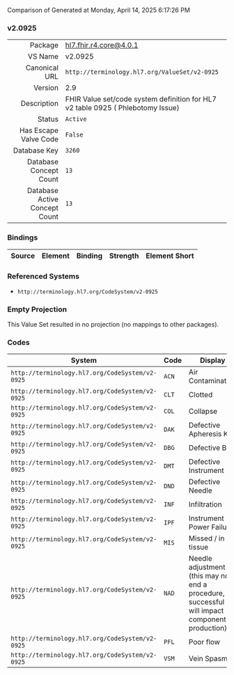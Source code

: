 Comparison of 
Generated at Monday, April 14, 2025 6:17:26 PM

### v2.0925

|      |     |
| ---: | --- |
| Package | hl7.fhir.r4.core@4.0.1 |
| VS Name | v2.0925 |
| Canonical URL | `http://terminology.hl7.org/ValueSet/v2-0925` |
| Version | 2.9 |
| Description | FHIR Value set/code system definition for HL7 v2 table 0925 ( Phlebotomy Issue) |
| Status | `Active` |
| Has Escape Valve Code | `False` |
| Database Key | `3260` |
| Database Concept Count | `13` |
| Database Active Concept Count | `13` |
### Bindings

| Source | Element | Binding | Strength | Element Short |
| ------ | ------- | ------- | -------- | ------------- |

### Referenced Systems

* `http://terminology.hl7.org/CodeSystem/v2-0925`
### Empty Projection

This Value Set resulted in no projection (no mappings to other packages).

### Codes

| System | Code | Display |
| ------ | ---- | ------- |
| `http://terminology.hl7.org/CodeSystem/v2-0925` | `ACN` | Air Contamination |
| `http://terminology.hl7.org/CodeSystem/v2-0925` | `CLT` | Clotted |
| `http://terminology.hl7.org/CodeSystem/v2-0925` | `COL` | Collapse |
| `http://terminology.hl7.org/CodeSystem/v2-0925` | `DAK` | Defective Apheresis Kit |
| `http://terminology.hl7.org/CodeSystem/v2-0925` | `DBG` | Defective Bag |
| `http://terminology.hl7.org/CodeSystem/v2-0925` | `DMT` | Defective Instrument |
| `http://terminology.hl7.org/CodeSystem/v2-0925` | `DND` | Defective Needle |
| `http://terminology.hl7.org/CodeSystem/v2-0925` | `INF` | Infiltration |
| `http://terminology.hl7.org/CodeSystem/v2-0925` | `IPF` | Instrument Power Failure |
| `http://terminology.hl7.org/CodeSystem/v2-0925` | `MIS` | Missed / in tissue |
| `http://terminology.hl7.org/CodeSystem/v2-0925` | `NAD` | Needle adjustment (this may not end a procedure, if successful will impact component production) |
| `http://terminology.hl7.org/CodeSystem/v2-0925` | `PFL` | Poor flow |
| `http://terminology.hl7.org/CodeSystem/v2-0925` | `VSM` | Vein Spasm |
